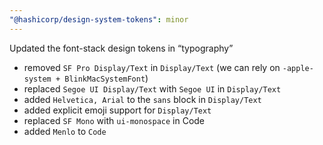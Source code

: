 ```yaml
---
"@hashicorp/design-system-tokens": minor
---
```


Updated the font-stack design tokens in “typography”

- removed `SF Pro Display/Text` in `Display/Text` (we can rely on `-apple-system + BlinkMacSystemFont`)
- replaced `Segoe UI Display/Text` with `Segoe UI` in `Display/Text`
- added `Helvetica, Arial` to the `sans` block in `Display/Text`
- added explicit emoji support for `Display/Text`
- replaced `SF Mono` with `ui-monospace` in Code
- added `Menlo` to `Code`
